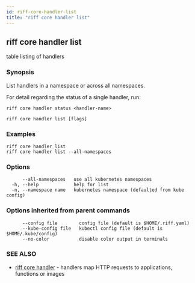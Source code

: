 ```yaml
---
id: riff-core-handler-list
title: "riff core handler list"
---
```

## riff core handler list

table listing of handlers

### Synopsis

List handlers in a namespace or across all namespaces.

For detail regarding the status of a single handler, run:

	riff core handler status <handler-name>

```
riff core handler list [flags]
```

### Examples

```
riff core handler list
riff core handler list --all-namespaces
```

### Options

```
      --all-namespaces   use all kubernetes namespaces
  -h, --help             help for list
  -n, --namespace name   kubernetes namespace (defaulted from kube config)
```

### Options inherited from parent commands

```
      --config file        config file (default is $HOME/.riff.yaml)
      --kube-config file   kubectl config file (default is $HOME/.kube/config)
      --no-color           disable color output in terminals
```

### SEE ALSO

* [riff core handler](riff_core_handler.md)	 - handlers map HTTP requests to applications, functions or images

